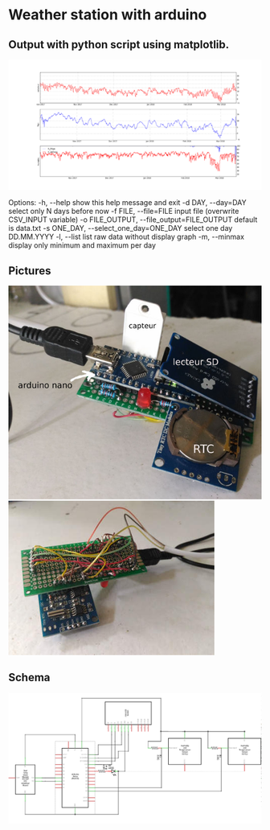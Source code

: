 # Weather station with arduino


Output with python script using matplotlib.
-------------------------------------------
![](https://raw.githubusercontent.com/trent30/station_meteo/master/arduino/output.png)

Options:
  -h, --help            show this help message and exit
  -d DAY, --day=DAY     select only N days before now
  -f FILE, --file=FILE  input file (overwrite CSV_INPUT variable)
  -o FILE_OUTPUT, --file_output=FILE_OUTPUT
                        default is data.txt
  -s ONE_DAY, --select_one_day=ONE_DAY
                        select one day DD.MM.YYYY
  -l, --list            list raw data without display graph
  -m, --minmax          display only minimum and maximum per day

Pictures
--------
![](https://github.com/trent30/station_meteo/blob/master/arduino/sm_01.jpg?raw=true)![](https://github.com/trent30/station_meteo/blob/master/arduino/sm_02.jpg?raw=true)

Schema
------
![](https://raw.githubusercontent.com/trent30/station_meteo/master/arduino/schema.png)


